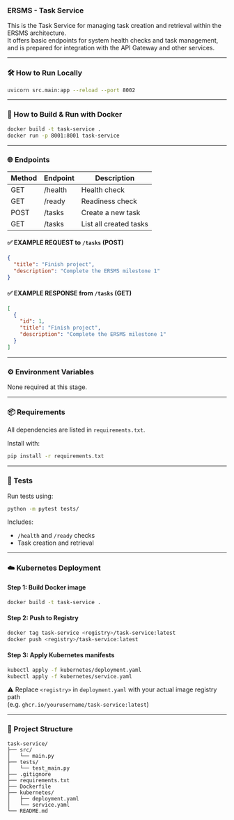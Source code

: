 ### ERSMS - Task Service

This is the Task Service for managing task creation and retrieval within the ERSMS architecture.  
It offers basic endpoints for system health checks and task management, and is prepared for integration with the API Gateway and other services.

---

### 🛠 How to Run Locally

```bash
uvicorn src.main:app --reload --port 8002
```

---

### 🐳 How to Build & Run with Docker

```bash
docker build -t task-service .
docker run -p 8001:8001 task-service
```

---

### 🌐 Endpoints

| Method | Endpoint     | Description             |
|--------|--------------|-------------------------|
| GET    | /health      | Health check            |
| GET    | /ready       | Readiness check         |
| POST   | /tasks       | Create a new task       |
| GET    | /tasks       | List all created tasks  |

#### ✅ EXAMPLE REQUEST to `/tasks` (POST)

```json
{
  "title": "Finish project",
  "description": "Complete the ERSMS milestone 1"
}
```

#### ✅ EXAMPLE RESPONSE from `/tasks` (GET)

```json
[
  {
    "id": 1,
    "title": "Finish project",
    "description": "Complete the ERSMS milestone 1"
  }
]
```

---

### ⚙️ Environment Variables

None required at this stage.

---

### 📦 Requirements

All dependencies are listed in `requirements.txt`.

Install with:

```bash
pip install -r requirements.txt
```

---

### 🧪 Tests

Run tests using:

```bash
python -m pytest tests/
```

Includes:
- `/health` and `/ready` checks
- Task creation and retrieval

---

### ☁️ Kubernetes Deployment

#### Step 1: Build Docker image

```bash
docker build -t task-service .
```

#### Step 2: Push to Registry

```bash
docker tag task-service <registry>/task-service:latest
docker push <registry>/task-service:latest
```

#### Step 3: Apply Kubernetes manifests

```bash
kubectl apply -f kubernetes/deployment.yaml
kubectl apply -f kubernetes/service.yaml
```

⚠️ Replace `<registry>` in `deployment.yaml` with your actual image registry path  
(e.g. `ghcr.io/yourusername/task-service:latest`)

---

### 📁 Project Structure

```
task-service/
├── src/
│   └── main.py
├── tests/
│   └── test_main.py
├── .gitignore
├── requirements.txt
├── Dockerfile
├── kubernetes/
│   ├── deployment.yaml
│   └── service.yaml
└── README.md
```
